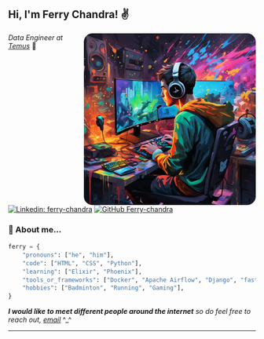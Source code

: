 <!---
ferryChandra13/ferryChandra13 is a ✨ special ✨ repository because its `README.md` (this file) appears on your GitHub profile.
You can click the Preview link to take a look at your changes.
--->
<h2> Hi, I'm Ferry Chandra! ✌️</h2>
<img align='right' src="https://github.com/ferryChandra13/ferryChandra13/blob/main/young%20coder.jpg" width="350" style="border-radius: 5%;">
<p><em>Data Engineer at <a href="https://temus.com/">Temus</a>
</em>🏢</p>


[![Linkedin: ferry-chandra](https://img.shields.io/badge/-ferrychandra-blue?style=flat-square&logo=Linkedin&logoColor=white&link=https://www.linkedin.com/in/ferry-chandra/)](https://www.linkedin.com/in/ferry-chandra/)
[![GitHub Ferry-chandra](https://img.shields.io/github/followers/ferryChandra13?label=follow&style=social)](https://github.com/ferryChandra13)


### 📕 About me...

```python
ferry = {
    "pronouns": ["he", "him"],
    "code": ["HTML", "CSS", "Python"],
    "learning": ["Elixir", "Phoenix"],
    "tools_or_frameworks": ["Docker", "Apache Airflow", "Django", "fast_api"],
    "hobbies": ["Badminton", "Running", "Gaming"],
}
```

<em><b>I would like to meet different people around the internet</b> so do feel free to reach out, [email](mailto:bigbangds13@gmail.com) </em> ^_^

---
